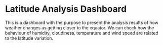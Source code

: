 # Latitude Analysis Dashboard
This is a dashboard with the purpose to present the analysis results of how weather changes as getting closer to the equator. We can check how the behaviour of humidity, cloudiness, temperature and wind speed are related to the latitude variation.
